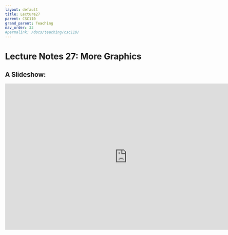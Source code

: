 ```yaml
---
layout: default
title: Lecture27
parent: CSC110
grand_parent: Teaching
nav_order: 33
#permalink: /docs/teaching/csc110/
---  
```

  

Lecture Notes 27: More Graphics
===========================================



A Slideshow:
---------------

<iframe src="https://docs.google.com/presentation/d/e/2PACX-1vRDNkPRxlMaBHWCeKCyGL4Ma2hwNIco2tjJMLBlC8-Hq7ZZqeqHYaDmpRjQclW4dLqWJRphoJJ4RclZ/embed?start=false&loop=false&delayms=60000" frameborder="0" width="800" height="479" allowfullscreen="true" mozallowfullscreen="true" webkitallowfullscreen="true"></iframe>